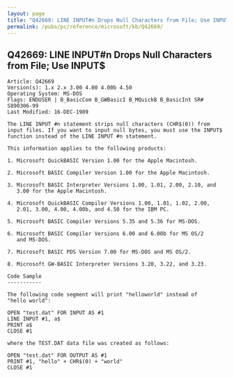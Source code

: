 ```yaml
---
layout: page
title: "Q42669: LINE INPUT#n Drops Null Characters from File; Use INPUT&#36;"
permalink: /pubs/pc/reference/microsoft/kb/Q42669/
---
```


## Q42669: LINE INPUT#n Drops Null Characters from File; Use INPUT&#36;

	Article: Q42669
	Version(s): 1.x 2.x 3.00 4.00 4.00b 4.50
	Operating System: MS-DOS
	Flags: ENDUSER | B_BasicCom B_GWBasicI B_MQuickB B_BasicInt SR# S890306-99
	Last Modified: 16-DEC-1989
	
	The LINE INPUT #n statement strips null characters (CHR$(0)) from
	input files. If you want to input null bytes, you must use the INPUT$
	function instead of the LINE INPUT #n statement.
	
	This information applies to the following products:
	
	1. Microsoft QuickBASIC Version 1.00 for the Apple Macintosh.
	
	2. Microsoft BASIC Compiler Version 1.00 for the Apple Macintosh.
	
	3. Microsoft BASIC Interpreter Versions 1.00, 1.01, 2.00, 2.10, and
	   3.00 for the Apple Macintosh.
	
	4. Microsoft QuickBASIC Compiler Versions 1.00, 1.01, 1.02, 2.00,
	   2.01, 3.00, 4.00, 4.00b, and 4.50 for the IBM PC.
	
	5. Microsoft BASIC Compiler Versions 5.35 and 5.36 for MS-DOS.
	
	6. Microsoft BASIC Compiler Versions 6.00 and 6.00b for MS OS/2
	   and MS-DOS.
	
	7. Microsoft BASIC PDS Version 7.00 for MS-DOS and MS OS/2.
	
	8. Microsoft GW-BASIC Interpreter Versions 3.20, 3.22, and 3.23.
	
	Code Sample
	-----------
	
	The following code segment will print "helloworld" instead of
	"hello world":
	
	OPEN "test.dat" FOR INPUT AS #1
	LINE INPUT #1, a$
	PRINT a$
	CLOSE #1
	
	where the TEST.DAT data file was created as follows:
	
	OPEN "test.dat" FOR OUTPUT AS #1
	PRINT #1, "hello" + CHR$(0) + "world"
	CLOSE #1
